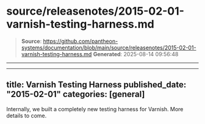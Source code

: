 # source/releasenotes/2015-02-01-varnish-testing-harness.md

> **Source**: https://github.com/pantheon-systems/documentation/blob/main/source/releasenotes/2015-02-01-varnish-testing-harness.md
> **Generated**: 2025-08-14 09:56:48

---

---
title: Varnish Testing Harness
published_date: "2015-02-01"
categories: [general]
---
Internally, we built a completely new testing harness for Varnish. More details to come.
